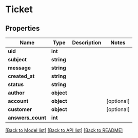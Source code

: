 # Ticket

## Properties
Name | Type | Description | Notes
------------ | ------------- | ------------- | -------------
**uid** | **int** |  | 
**subject** | **string** |  | 
**message** | **string** |  | 
**created_at** | **string** |  | 
**status** | **string** |  | 
**author** | **object** |  | 
**account** | **object** |  | [optional] 
**customer** | **object** |  | [optional] 
**answers_count** | **int** |  | 

[[Back to Model list]](../README.md#documentation-for-models) [[Back to API list]](../README.md#documentation-for-api-endpoints) [[Back to README]](../README.md)


